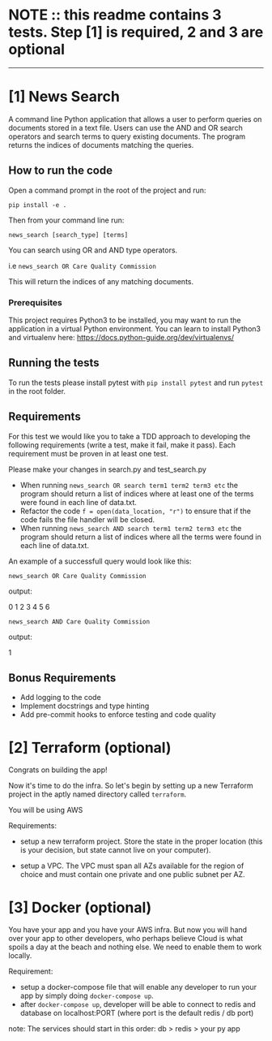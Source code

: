 # NOTE :: this readme contains 3 tests. Step [1] is required, 2 and 3 are optional
---

# [1] News Search
 
A command line Python application that allows a user to perform queries on documents stored in a text file. Users can use the AND and OR search operators and search terms to query existing documents. The program returns the indices of documents matching the queries.

## How to run the code

Open a command prompt in the root of the project and run:

```pip install -e .```

Then from your command line run:

```news_search [search_type] [terms]```

You can search using OR and AND type operators.

i.e ```news_search OR Care Quality Commission```

This will return the indices of any matching documents.

### Prerequisites

This project requires Python3 to be installed, you may want to run the application in a virtual Python environment. You can learn to install Python3 and virtualenv here:
https://docs.python-guide.org/dev/virtualenvs/

## Running the tests

To run the tests please install pytest with ```pip install pytest``` and run ```pytest``` in the root folder.

## Requirements

For this test we would like you to take a TDD approach to developing the following requirements (write a test, make it fail, make it pass).
Each requirement must be proven in at least one test.

Please make your changes in search.py and test_search.py

- When running ```news_search OR search term1 term2 term3 etc``` the program should return a list of indices where at least one of the terms were found in each line of data.txt.
- Refactor the code ```f = open(data_location, "r")``` to ensure that if the code fails the file handler will be closed.
- When running ```news_search AND search term1 term2 term3 etc``` the program should return a list of indices where all the terms were found in each line of data.txt.

An example of a successfull query would look like this:

```news_search OR Care Quality Commission```

output:

0
1
2
3
4
5
6

```news_search AND Care Quality Commission```

output:

1

## Bonus Requirements

- Add logging to the code
- Implement docstrings and type hinting
- Add pre-commit hooks to enforce testing and code quality 

# [2] Terraform (optional)
Congrats on building the app!

Now it's time to do the infra. So let's begin by setting up a new Terraform project in the aptly named directory called `terraform`.

You will be using AWS

Requirements:
* setup a new terraform project. Store the state in the proper location (this is your decision, but state cannot live on your computer).

* setup a VPC. The VPC must span all AZs available for the region of choice and must contain one private and one public subnet per AZ.


# [3] Docker (optional)
You have your app and you have your AWS infra. But now you will hand over your app to other developers, who perhaps believe Cloud is what spoils a day at the beach and nothing else. We need to enable them to work locally.

Requirement:
* setup a docker-compose file that will enable any developer to run your app by simply doing `docker-compose up`.
* after `docker-compose up`, developer will be able to connect to redis and database on localhost:PORT (where port is the default redis / db port)

note: The services should start in this order: db > redis > your py app
